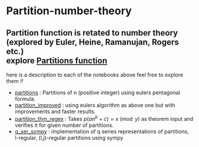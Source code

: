 # Partition-number-theory
Partition function is retated to number theory  
(explored by Euler, Heine, Ramanujan, Rogers etc.)  
explore [Partitions function](https://en.wikipedia.org/wiki/Partition_function_(number_theory))
---
here is a description to each of the notebooks above feel free to explore them *!!* 
+ [partitions](Partition-number-theory/blob/main/partitions.ipynb) : Partitions of n (positive integer) using eulers pentagonal formula.
+ [partition_improved](Partition-number-theory/blob/main/partition_improved.ipynb) : using eulers algorithm as above one but with improvements and faster results.
+ [partition_thm_regex](Partition-number-theory/blob/main/partition_thm_regex.ipynb) : Takes $p(an^b+c)  = x \pmod{y}$ as theorem input and verifies it for given number of partitions. 
+ [q_ser_sympy](Partition-number-theory/blob/main/q_ser_sympy.ipynb) : implementation of q series representations of partitions, l-regular, 
                (l,j)-regular partitions using sympy  
